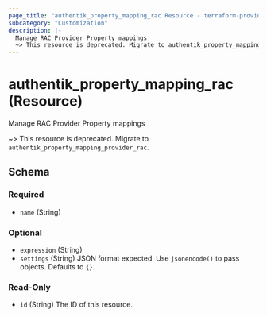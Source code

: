 ```yaml
---
page_title: "authentik_property_mapping_rac Resource - terraform-provider-authentik"
subcategory: "Customization"
description: |-
  Manage RAC Provider Property mappings
  ~> This resource is deprecated. Migrate to authentik_property_mapping_provider_rac.
---
```


# authentik_property_mapping_rac (Resource)

Manage RAC Provider Property mappings

~> This resource is deprecated. Migrate to `authentik_property_mapping_provider_rac`.



<!-- schema generated by tfplugindocs -->
## Schema

### Required

- `name` (String)

### Optional

- `expression` (String)
- `settings` (String) JSON format expected. Use `jsonencode()` to pass objects. Defaults to `{}`.

### Read-Only

- `id` (String) The ID of this resource.
